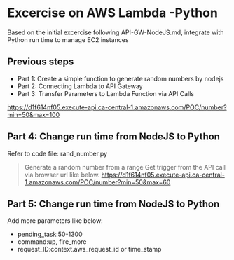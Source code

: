 # Excercise on AWS Lambda -Python

Based on the initial excercise following API-GW-NodeJS.md, integrate with Python run time to manage EC2 instances

## Previous steps

* Part 1: Create a simple function to generate random numbers by nodejs
* Part 2: Connecting Lambda to API Gateway
* Part 3: Transfer Parameters to Lambda Function via API Calls

https://d1f614nf05.execute-api.ca-central-1.amazonaws.com/POC/number?min=50&max=100

## Part 4: Change run time from NodeJS to Python

Refer to code file: rand_number.py

> Generate a random number from a range
> Get trigger from the API call via browser url like below.
> https://d1f614nf05.execute-api.ca-central-1.amazonaws.com/POC/number?min=50&max=60

## Part 5: Change run time from NodeJS to Python

Add more parameters like below:

* pending_task:50-1300
* command:up, fire_more
* request_ID:context.aws_request_id or time_stamp
